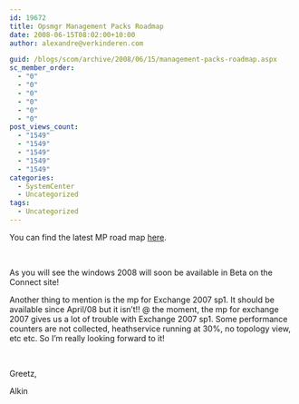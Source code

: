 ```yaml
---
id: 19672
title: Opsmgr Management Packs Roadmap
date: 2008-06-15T08:02:00+10:00
author: alexandre@verkinderen.com

guid: /blogs/scom/archive/2008/06/15/management-packs-roadmap.aspx
sc_member_order:
  - "0"
  - "0"
  - "0"
  - "0"
  - "0"
  - "0"
post_views_count:
  - "1549"
  - "1549"
  - "1549"
  - "1549"
  - "1549"
categories:
  - SystemCenter
  - Uncategorized
tags:
  - Uncategorized
---
```

You can find the latest MP road map <a href="http://fichiers.gainche.net/files/mproadmap.pptx" target="_blank">here</a>.

&nbsp;

As you will see the windows 2008 will soon be available in Beta on the Connect site! 

Another thing to mention is the mp for Exchange 2007 sp1. It should be available since April/08 but it isn&#8217;t!! @ the moment, the mp for exchange 2007 gives us a lot of trouble with Exchange 2007 sp1. Some performance counters are not collected, heathservice running at 30%, no topology view, etc etc. So I&#8217;m really looking forward to it!

&nbsp;

Greetz,

Alkin
